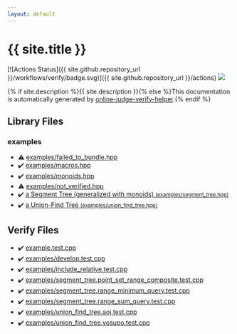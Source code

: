 ```yaml
---
layout: default
---
```


<!-- mathjax config similar to math.stackexchange -->
<script type="text/javascript" async
  src="https://cdnjs.cloudflare.com/ajax/libs/mathjax/2.7.5/MathJax.js?config=TeX-MML-AM_CHTML">
</script>
<script type="text/x-mathjax-config">
  MathJax.Hub.Config({
    TeX: { equationNumbers: { autoNumber: "AMS" }},
    tex2jax: {
      inlineMath: [ ['$','$'] ],
      processEscapes: true
    },
    "HTML-CSS": { matchFontHeight: false },
    displayAlign: "left",
    displayIndent: "2em"
  });
</script>

<script type="text/javascript" src="https://cdnjs.cloudflare.com/ajax/libs/jquery/3.4.1/jquery.min.js"></script>
<script src="https://cdn.jsdelivr.net/npm/jquery-balloon-js@1.1.2/jquery.balloon.min.js" integrity="sha256-ZEYs9VrgAeNuPvs15E39OsyOJaIkXEEt10fzxJ20+2I=" crossorigin="anonymous"></script>
<script type="text/javascript" src="assets/js/copy-button.js"></script>
<link rel="stylesheet" href="assets/css/copy-button.css" />


# {{ site.title }}

[![Actions Status]({{ site.github.repository_url }}/workflows/verify/badge.svg)]({{ site.github.repository_url }}/actions)
<a href="{{ site.github.repository_url }}"><img src="https://img.shields.io/github/last-commit/{{ site.github.owner_name }}/{{ site.github.repository_name }}" /></a>

{% if site.description %}{{ site.description }}{% else %}This documentation is automatically generated by <a href="https://github.com/kmyk/online-judge-verify-helper">online-judge-verify-helper</a>.{% endif %}

## Library Files

<div id="bfebe34154a0dfd9fc7b447fc9ed74e9"></div>

### examples

* :warning: <a href="library/examples/failed_to_bundle.hpp.html">examples/failed_to_bundle.hpp</a>
* :heavy_check_mark: <a href="library/examples/macros.hpp.html">examples/macros.hpp</a>
* :heavy_check_mark: <a href="library/examples/monoids.hpp.html">examples/monoids.hpp</a>
* :warning: <a href="library/examples/not_verified.hpp.html">examples/not_verified.hpp</a>
* :heavy_check_mark: <a href="library/examples/segment_tree.hpp.html">a Segment Tree (generalized with monoids) <small>(examples/segment_tree.hpp)</small></a>
* :heavy_check_mark: <a href="library/examples/union_find_tree.hpp.html">a Union-Find Tree <small>(examples/union_find_tree.hpp)</small></a>


## Verify Files

* :heavy_check_mark: <a href="verify/example.test.cpp.html">example.test.cpp</a>
* :heavy_check_mark: <a href="verify/examples/develop.test.cpp.html">examples/develop.test.cpp</a>
* :heavy_check_mark: <a href="verify/examples/include_relative.test.cpp.html">examples/include_relative.test.cpp</a>
* :heavy_check_mark: <a href="verify/examples/segment_tree.point_set_range_composite.test.cpp.html">examples/segment_tree.point_set_range_composite.test.cpp</a>
* :heavy_check_mark: <a href="verify/examples/segment_tree.range_minimum_query.test.cpp.html">examples/segment_tree.range_minimum_query.test.cpp</a>
* :heavy_check_mark: <a href="verify/examples/segment_tree.range_sum_query.test.cpp.html">examples/segment_tree.range_sum_query.test.cpp</a>
* :heavy_check_mark: <a href="verify/examples/union_find_tree.aoj.test.cpp.html">examples/union_find_tree.aoj.test.cpp</a>
* :heavy_check_mark: <a href="verify/examples/union_find_tree.yosupo.test.cpp.html">examples/union_find_tree.yosupo.test.cpp</a>


